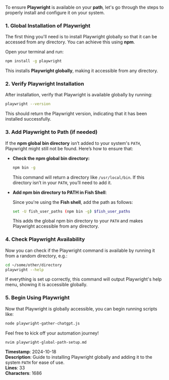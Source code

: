 To ensure **Playwright** is available on your **path**, let's go through the steps to properly install and configure it on your system.

### 1. **Global Installation of Playwright**

The first thing you'll need is to install Playwright globally so that it can be accessed from any directory. You can achieve this using **npm**.

Open your terminal and run:

```bash
npm install -g playwright
```

This installs **Playwright globally**, making it accessible from any directory.

### 2. **Verify Playwright Installation**

After installation, verify that Playwright is available globally by running:

```bash
playwright --version
```

This should return the Playwright version, indicating that it has been installed successfully.

### 3. **Add Playwright to Path (if needed)**

If the **npm global bin directory** isn’t added to your system's `PATH`, Playwright might still not be found. Here’s how to ensure that:

- **Check the npm global bin directory:**

  ```bash
  npm bin -g
  ```

  This command will return a directory like `/usr/local/bin`. If this directory isn’t in your `PATH`, you’ll need to add it.

- **Add npm bin directory to PATH in Fish Shell**:

  Since you're using the **Fish shell**, add the path as follows:

  ```bash
  set -U fish_user_paths (npm bin -g) $fish_user_paths
  ```

  This adds the global npm bin directory to your `PATH` and makes Playwright accessible from any directory.

### 4. **Check Playwright Availability**

Now you can check if the Playwright command is available by running it from a random directory, e.g.:

```bash
cd ~/some/other/directory
playwright --help
```

If everything is set up correctly, this command will output Playwright's help menu, showing it is accessible globally.

### 5. **Begin Using Playwright**

Now that Playwright is globally accessible, you can begin running scripts like:

```bash
node playwright-gather-chatgpt.js
```

Feel free to kick off your automation journey!

```bash
nvim playwright-global-path-setup.md
```

**Timestamp**: 2024-10-18  
**Description**: Guide to installing Playwright globally and adding it to the system `PATH` for ease of use.  
**Lines**: 33  
**Characters**: 1686
